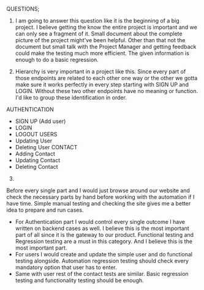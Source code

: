 QUESTIONS;

1. I am going to answer this question like it is the beginning of a big project.
I believe getting the know the entire project is important and we can only see a fragment of it.
Small document about the complete picture of the project might've been helpful.
Other than that not the document but small talk with the Project Manager and getting feedback could make the testing much more efficient.
The given information is enough to do a basic regression.

2. Hierarchy is very important in a project like this.
Since every part of those endpoints are related to each other one way or the other we gotta make sure it works perfectly in every step starting with SIGN UP and LOGIN. Without these two other endpoints have no meaning or function.
I'd like to group these identification in order.

AUTHENTICATION
 * SIGN UP (Add user)
 * LOGIN
 * LOGOUT
USERS
 * Updating User
 * Deleting User
CONTACT
 * Adding Contact
 * Updating Contact
 * Deleting Contact

3.
Before every single part and I would just browse around our website and check the necessary parts by hand before working with the automation if I have time. Simple manual testing and checking the site gives me a better idea to prepare and run cases.
* For Authentication part I would control every single outcome I have written on backend cases as well. I believe this is the most important part of all since it is the gateway to our product. Functional testing and Regression testing are a must in this category. And I believe this is the most important part.
* For users I would create and update the simple user and do functional testing alongside. Automation regression testing should check every mandatory option that user has to enter.
* Same with user rest of the contact tests are similar. Basic regression testing and functionality testing should be enough.
